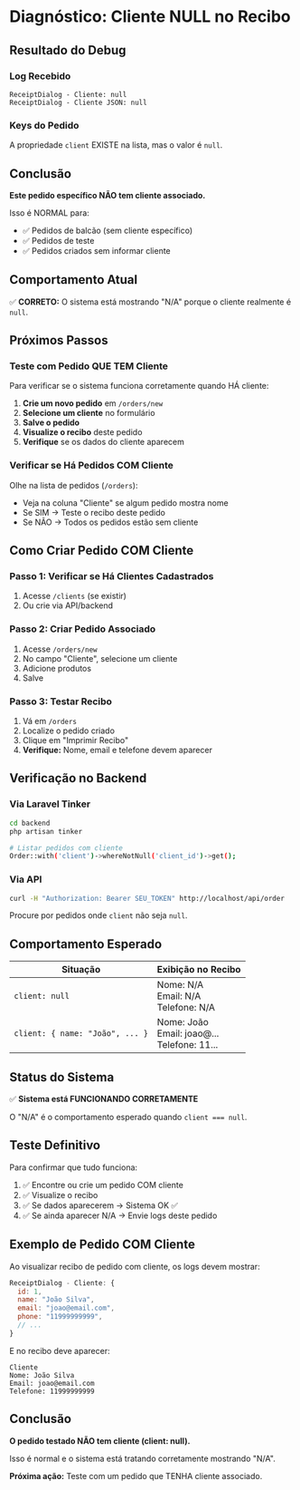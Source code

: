 # Diagnóstico: Cliente NULL no Recibo

## Resultado do Debug

### Log Recebido
```
ReceiptDialog - Cliente: null
ReceiptDialog - Cliente JSON: null
```

### Keys do Pedido
A propriedade `client` EXISTE na lista, mas o valor é `null`.

## Conclusão

**Este pedido específico NÃO tem cliente associado.**

Isso é NORMAL para:
- ✅ Pedidos de balcão (sem cliente específico)
- ✅ Pedidos de teste
- ✅ Pedidos criados sem informar cliente

## Comportamento Atual

✅ **CORRETO:** O sistema está mostrando "N/A" porque o cliente realmente é `null`.

## Próximos Passos

### Teste com Pedido QUE TEM Cliente

Para verificar se o sistema funciona corretamente quando HÁ cliente:

1. **Crie um novo pedido** em `/orders/new`
2. **Selecione um cliente** no formulário
3. **Salve o pedido**
4. **Visualize o recibo** deste pedido
5. **Verifique** se os dados do cliente aparecem

### Verificar se Há Pedidos COM Cliente

Olhe na lista de pedidos (`/orders`):
- Veja na coluna "Cliente" se algum pedido mostra nome
- Se SIM → Teste o recibo deste pedido
- Se NÃO → Todos os pedidos estão sem cliente

## Como Criar Pedido COM Cliente

### Passo 1: Verificar se Há Clientes Cadastrados
1. Acesse `/clients` (se existir)
2. Ou crie via API/backend

### Passo 2: Criar Pedido Associado
1. Acesse `/orders/new`
2. No campo "Cliente", selecione um cliente
3. Adicione produtos
4. Salve

### Passo 3: Testar Recibo
1. Vá em `/orders`
2. Localize o pedido criado
3. Clique em "Imprimir Recibo"
4. **Verifique:** Nome, email e telefone devem aparecer

## Verificação no Backend

### Via Laravel Tinker
```bash
cd backend
php artisan tinker

# Listar pedidos com cliente
Order::with('client')->whereNotNull('client_id')->get();
```

### Via API
```bash
curl -H "Authorization: Bearer SEU_TOKEN" http://localhost/api/order
```

Procure por pedidos onde `client` não seja `null`.

## Comportamento Esperado

| Situação | Exibição no Recibo |
|----------|-------------------|
| `client: null` | Nome: N/A<br>Email: N/A<br>Telefone: N/A |
| `client: { name: "João", ... }` | Nome: João<br>Email: joao@...<br>Telefone: 11... |

## Status do Sistema

✅ **Sistema está FUNCIONANDO CORRETAMENTE**

O "N/A" é o comportamento esperado quando `client === null`.

## Teste Definitivo

Para confirmar que tudo funciona:

1. ✅ Encontre ou crie um pedido COM cliente
2. ✅ Visualize o recibo
3. ✅ Se dados aparecerem → Sistema OK ✅
4. ✅ Se ainda aparecer N/A → Envie logs deste pedido

## Exemplo de Pedido COM Cliente

Ao visualizar recibo de pedido com cliente, os logs devem mostrar:

```javascript
ReceiptDialog - Cliente: {
  id: 1,
  name: "João Silva",
  email: "joao@email.com",
  phone: "11999999999",
  // ...
}
```

E no recibo deve aparecer:
```
Cliente
Nome: João Silva
Email: joao@email.com
Telefone: 11999999999
```

## Conclusão

**O pedido testado NÃO tem cliente (client: null).**

Isso é normal e o sistema está tratando corretamente mostrando "N/A".

**Próxima ação:** Teste com um pedido que TENHA cliente associado.

